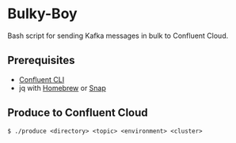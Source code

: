 # Bulky-Boy
Bash script for sending Kafka messages in bulk to Confluent Cloud.

## Prerequisites

 * [Confluent CLI](https://docs.confluent.io/confluent-cli/current/install.html)
 * jq with [Homebrew](https://formulae.brew.sh/formula/jq) or [Snap](https://snapcraft.io/jq)

## Produce to Confluent Cloud
`$ ./produce <directory> <topic> <environment> <cluster>`



